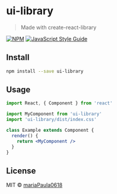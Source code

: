 # ui-library

> Made with create-react-library

[![NPM](https://img.shields.io/npm/v/ui-library.svg)](https://www.npmjs.com/package/ui-library) [![JavaScript Style Guide](https://img.shields.io/badge/code_style-standard-brightgreen.svg)](https://standardjs.com)

## Install

```bash
npm install --save ui-library
```

## Usage

```jsx
import React, { Component } from 'react'

import MyComponent from 'ui-library'
import 'ui-library/dist/index.css'

class Example extends Component {
  render() {
    return <MyComponent />
  }
}
```

## License

MIT © [mariaPaula0618](https://github.com/mariaPaula0618)
